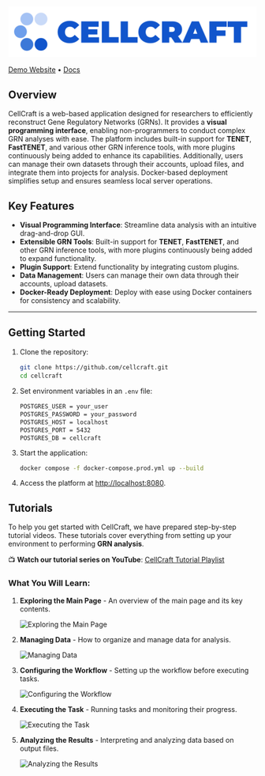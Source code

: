 <img src="https://github.com/cxinsys/cellcraft/blob/807998fda59e15e185ea9d2835ff7b81a884460f/frontend/src/assets/cellcraft_logo_text.png"/>

[Demo Website](https://cellcraft.app) • [Docs](https://cellcraft.gitbook.io/cellcraft-docs)

## Overview

CellCraft is a web-based application designed for researchers to efficiently reconstruct Gene Regulatory Networks (GRNs). It provides a **visual programming interface**, enabling non-programmers to conduct complex GRN analyses with ease. The platform includes built-in support for **TENET**, **FastTENET**, and various other GRN inference tools, with more plugins continuously being added to enhance its capabilities. Additionally, users can manage their own datasets through their accounts, upload files, and integrate them into projects for analysis. Docker-based deployment simplifies setup and ensures seamless local server operations.


## Key Features

- **Visual Programming Interface**: Streamline data analysis with an intuitive drag-and-drop GUI.
- **Extensible GRN Tools**: Built-in support for **TENET**, **FastTENET**, and other GRN inference tools, with more plugins continuously being added to expand functionality.
- **Plugin Support**: Extend functionality by integrating custom plugins.
- **Data Management**: Users can manage their own data through their accounts, upload datasets.
- **Docker-Ready Deployment**: Deploy with ease using Docker containers for consistency and scalability.

---

## Getting Started

1. Clone the repository:

   ```bash
   git clone https://github.com/cellcraft.git
   cd cellcraft
   ```

2. Set environment variables in an `.env` file:

   ```dotenv
   POSTGRES_USER = your_user
   POSTGRES_PASSWORD = your_password
   POSTGRES_HOST = localhost
   POSTGRES_PORT = 5432
   POSTGRES_DB = cellcraft
   ```

3. Start the application:

   ```bash
   docker compose -f docker-compose.prod.yml up --build
   ```

4. Access the platform at [http://localhost:8080](http://localhost:8080).

## Tutorials

To help you get started with CellCraft, we have prepared step-by-step tutorial videos. These tutorials cover everything from setting up your environment to performing **GRN analysis**.

📺 **Watch our tutorial series on YouTube**: [CellCraft Tutorial Playlist](https://www.youtube.com/@CellCraft-cislab)

### What You Will Learn:

1. **Exploring the Main Page** - An overview of the main page and its key contents.

   ![Exploring the Main Page](https://files.gitbook.com/v0/b/gitbook-x-prod.appspot.com/o/spaces%2FjRZEd1fcjAhaS66UWnMw%2Fuploads%2FHl6XamxlUoSXKnEElLbY%2Ftuto_main.gif?alt=media&token=d2fd5fb3-af62-4816-980d-57f708994087)

2. **Managing Data** - How to organize and manage data for analysis.

   ![Managing Data](https://files.gitbook.com/v0/b/gitbook-x-prod.appspot.com/o/spaces%2FjRZEd1fcjAhaS66UWnMw%2Fuploads%2Fe45wYiVaIBFnkeWyfSSq%2Ftuto_DataUpload.gif?alt=media&token=87adc0b1-1053-4b65-8540-a67efb5584ce)

3. **Configuring the Workflow** - Setting up the workflow before executing tasks.

   ![Configuring the Workflow](https://files.gitbook.com/v0/b/gitbook-x-prod.appspot.com/o/spaces%2FjRZEd1fcjAhaS66UWnMw%2Fuploads%2FKkQzRTvRyK7HkJxm2atX%2Ftuto_lasso.gif?alt=media&token=eb804547-f2fd-4e36-bdec-4ef30f3e7350)

4. **Executing the Task** - Running tasks and monitoring their progress.

   ![Executing the Task](https://files.gitbook.com/v0/b/gitbook-x-prod.appspot.com/o/spaces%2FjRZEd1fcjAhaS66UWnMw%2Fuploads%2Fe91usDzgphuq4hI0QQuE%2Ftuto_executeTask.gif?alt=media&token=34d65e28-8f6c-4b3d-86e4-e2f0884a2302)

5. **Analyzing the Results** - Interpreting and analyzing data based on output files.

   ![Analyzing the Results](https://files.gitbook.com/v0/b/gitbook-x-prod.appspot.com/o/spaces%2FjRZEd1fcjAhaS66UWnMw%2Fuploads%2FbDyVupxC3auhlGNOsWdG%2Ftuto_barplot.gif?alt=media&token=3956a66e-fb0c-418a-ab2b-91c558b4ed93)

